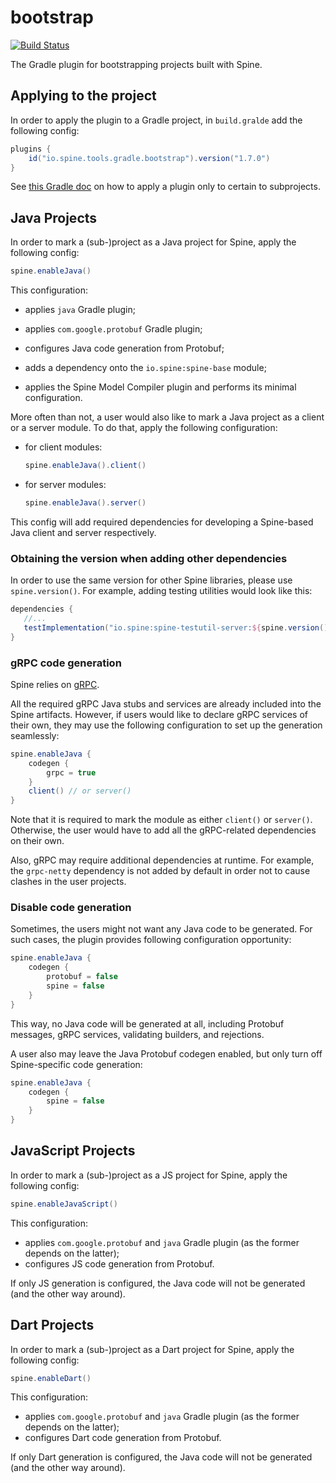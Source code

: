 # bootstrap

[![Build Status][badge]](https://travis-ci.com/SpineEventEngine/bootstrap)

The Gradle plugin for bootstrapping projects built with Spine.

[badge]: https://travis-ci.com/SpineEventEngine/bootstrap.svg?branch=master

## Applying to the project

In order to apply the plugin to a Gradle project, in `build.gralde` add the following config:

```gradle
plugins {
    id("io.spine.tools.gradle.bootstrap").version("1.7.0")
}
```

See [this Gradle doc][gradle-plugins-dsl] on how to apply a plugin only to certain to subprojects.

[gradle-plugins-dsl]: https://docs.gradle.org/current/userguide/plugins.html#sec:subprojects_plugins_dsl

## Java Projects

In order to mark a (sub-)project as a Java project for Spine, apply the following config:

```gradle
spine.enableJava()
```

This configuration:

 - applies `java` Gradle plugin;
   
 - applies `com.google.protobuf` Gradle plugin;
   
 - configures Java code generation from Protobuf;
   
 - adds a dependency onto the `io.spine:spine-base` module;
   
 - applies the Spine Model Compiler plugin and performs its minimal configuration.
 
More often than not, a user would also like to mark a Java project as a client or a server module.
To do that, apply the following configuration:

- for client modules:
   
    ```gradle
    spine.enableJava().client()
    ```

- for server modules:
    ```gradle
    spine.enableJava().server()
    ```

This config will add required dependencies for developing a Spine-based Java client and server 
respectively.

### Obtaining the version when adding other dependencies

In order to use the same version for other Spine libraries, please use `spine.version()`. 
For example, adding testing utilities would look like this:

```gradle
dependencies {
   //...
   testImplementation("io.spine:spine-testutil-server:${spine.version()}")   
}   
```

### gRPC code generation

Spine relies on [gRPC](https://grpc.io/).

All the required gRPC Java stubs and services are already included into the Spine artifacts. 
However, if users would like to declare gRPC services of their own, they may use the following 
configuration to set up the generation seamlessly:

```gradle
spine.enableJava {
    codegen {
        grpc = true
    }
    client() // or server()
}
```

Note that it is required to mark the module as either `client()` or `server()`. Otherwise, the user
would have to add all the gRPC-related dependencies on their own.

Also, gRPC may require additional dependencies at runtime. For example, the `grpc-netty` dependency
is not added by default in order not to cause clashes in the user projects.

### Disable code generation

Sometimes, the users might not want any Java code to be generated. For such cases, the plugin 
provides following configuration opportunity:

```gradle
spine.enableJava {
    codegen {
        protobuf = false
        spine = false
    }
}
```

This way, no Java code will be generated at all, including Protobuf messages, gRPC services, 
validating builders, and rejections.

A user also may leave the Java Protobuf codegen enabled, but only turn off Spine-specific code 
generation:

```gradle
spine.enableJava {
    codegen {
        spine = false
    }
}
```

## JavaScript Projects

In order to mark a (sub-)project as a JS project for Spine, apply the following config:

```gradle
spine.enableJavaScript()
```

This configuration:
 - applies `com.google.protobuf` and `java` Gradle plugin (as the former depends on the latter);
 - configures JS code generation from Protobuf.
 
If only JS generation is configured, the Java code will not be generated (and the other way around).

## Dart Projects

In order to mark a (sub-)project as a Dart project for Spine, apply the following config:

```gradle
spine.enableDart()
```

This configuration:
- applies `com.google.protobuf` and `java` Gradle plugin (as the former depends on the latter);
- configures Dart code generation from Protobuf.

If only Dart generation is configured, the Java code will not be generated (and the other way around).
